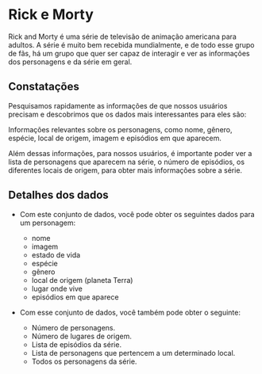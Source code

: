 # Rick e Morty

Rick and Morty é uma série de televisão de animação americana para adultos. A série é muito bem recebida mundialmente, e de todo esse grupo de fãs, há um grupo que quer ser capaz de interagir e ver as informações dos personagens e da série em geral.

## Constatações

Pesquisamos rapidamente as informações de que nossos usuários precisam e descobrimos que os dados mais interessantes para eles são:

Informações relevantes sobre os personagens, como nome, gênero, espécie, local de origem, imagem e episódios em que aparecem.

Além dessas informações, para nossos usuários, é importante poder ver a lista de personagens que aparecem na série, o número de episódios, os diferentes locais de origem, para obter mais informações sobre a série.

## Detalhes dos dados

* Com este conjunto de dados, você pode obter os seguintes dados para um personagem:

  - nome
  - imagem
  - estado de vida
  - espécie
  - gênero
  - local de origem (planeta Terra)
  - lugar onde vive
  - episódios em que aparece

* Com esse conjunto de dados, você também pode obter o seguinte:

  - Número de personagens.
  - Número de lugares de origem.
  - Lista de episódios da série.
  - Lista de personagens que pertencem a um determinado local.
  - Todos os personagens da série.
